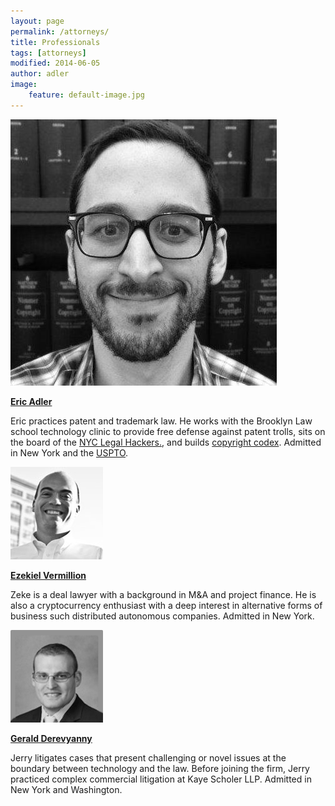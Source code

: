 ```yaml
---
layout: page
permalink: /attorneys/
title: Professionals
tags: [attorneys]
modified: 2014-06-05
author: adler
image:
    feature: default-image.jpg
---
```



<div class="attorney">
 
<div class='sixcols'>
<a href="/../ericadler">
<img src="/../images/EricAvatar.jpg" class="avatar-photo">
<p><strong>Eric Adler</strong></p>
</a>
<p>Eric practices patent and trademark law. He works with the Brooklyn Law school technology clinic to provide free defense against patent trolls, sits on the board of the <a href='http://legalhackers.org/'>NYC Legal Hackers.</a>, and builds <a href='http://www.copyrightcodex.com'>copyright codex</a>. Admitted in New York and the <a href="http://www.uspto.gov/">USPTO</a>.</p>
</div>

<div class='sixcols'>
<a href="/../zekevermillion">
<img src="/../images/ZekeAvatar.jpg" class="avatar-photo">
<p><strong>Ezekiel Vermillion</strong></p>
</a>
<p>
Zeke is a deal lawyer with a background in M&A and project finance. He is also a cryptocurrency enthusiast with a deep interest in alternative forms of business such distributed autonomous companies. Admitted in New York.
</p>
</div>

<div class='sixcols clearfix last'>
<a href="/../jerryderevyanny">
<img src="/../images/JerryAvatar.jpg" class="avatar-photo">
<p><strong>Gerald Derevyanny</strong></p>
</a>
<p>
Jerry litigates cases that present challenging or novel issues at the boundary between technology and the law. Before joining the firm, Jerry practiced complex commercial litigation at Kaye Scholer LLP. Admitted in New York and Washington.
</p>
</div>

</div>

